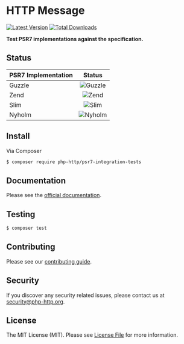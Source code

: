 # HTTP Message

[![Latest Version](https://img.shields.io/github/release/php-http/psr7-integration-tests.svg?style=flat-square)](https://github.com/php-http/psr7-integration-tests/releases)
[![Total Downloads](https://img.shields.io/packagist/dt/php-http/psr7-integration-tests.svg?style=flat-square)](https://packagist.org/packages/php-http/psr7-integration-tests)

**Test PSR7 implementations against the specification.**

## Status

| PSR7 Implementation | Status        |
| ------------------- |:-------------:|
| Guzzle              | ![Guzzle](https://travis-matrix-badges.herokuapp.com/repos/php-http/psr7-integration-tests/branches/master/1)     |
| Zend                | ![Zend](https://travis-matrix-badges.herokuapp.com/repos/php-http/psr7-integration-tests/branches/master/2)      |
| Slim                | ![Slim](https://travis-matrix-badges.herokuapp.com/repos/php-http/psr7-integration-tests/branches/master/3)      |
| Nyholm              | ![Nyholm](https://travis-matrix-badges.herokuapp.com/repos/php-http/psr7-integration-tests/branches/master/4)      |

## Install

Via Composer

``` bash
$ composer require php-http/psr7-integration-tests
```


## Documentation

Please see the [official documentation](http://docs.php-http.org/en/latest).


## Testing

``` bash
$ composer test
```


## Contributing

Please see our [contributing guide](http://docs.php-http.org/en/latest/development/contributing.html).

## Security

If you discover any security related issues, please contact us at [security@php-http.org](mailto:security@php-http.org).

## License

The MIT License (MIT). Please see [License File](LICENSE) for more information.
